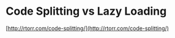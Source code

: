 # Code Splitting vs Lazy Loading

[http://rtorr.com/code-splitting/](http://rtorr.com/code-splitting/)